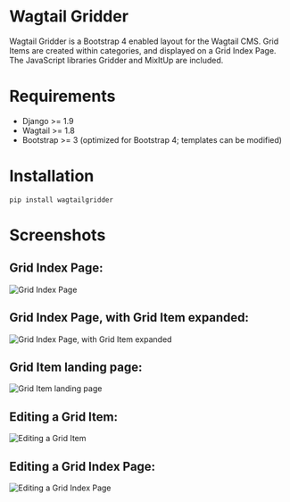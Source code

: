 # Wagtail Gridder

Wagtail Gridder is a Bootstrap 4 enabled layout for the Wagtail CMS. Grid Items are created within categories, and displayed on a Grid Index Page. The JavaScript libraries Gridder and MixItUp are included.

# Requirements

* Django >= 1.9
* Wagtail >= 1.8
* Bootstrap >= 3 (optimized for Bootstrap 4; templates can be modified)

# Installation

    pip install wagtailgridder

# Screenshots

## Grid Index Page:

![Grid Index Page](img/grid_index_page.jpg)

## Grid Index Page, with Grid Item expanded:

![Grid Index Page, with Grid Item expanded](img/grid_index_page_expanded.jpg)

## Grid Item landing page:

![Grid Item landing page](img/grid_item.jpg)

## Editing a Grid Item:

![Editing a Grid Item](img/edit_grid_item.jpg)

## Editing a Grid Index Page:

![Editing a Grid Index Page](img/edit_grid_index_page.jpg)